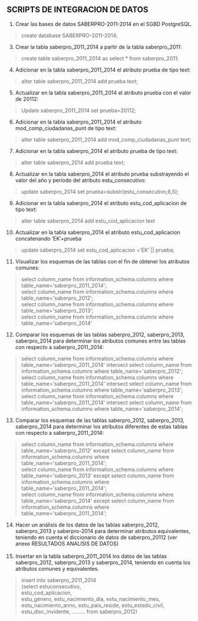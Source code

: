 ## SCRIPTS DE INTEGRACION DE DATOS
1. Crear las bases de datos SABERPRO-2011-2014 en el SGBD PostgreSQL.
>create database SABERPRO-2011-2014;
3. Crear la tabla saberpro_2011_2014 a partir de la tabla saberpro_2011: 
>create table saberpro_2011_2014 as select * from saberpro_2011;
4. Adicionar en la tabla saberpro_2011_2014 el atributo prueba de tipo text:
>alter table saberpro_2011_2014 add prueba text;
5. Actualizar en la tabla saberpro_2011_2014 el atributo prueba con el valor de 20112:
>Update saberpro_2011_2014 set prueba=20112;
6. Adicionar en la tabla saberpro_2011_2014 el atributo mod_comp_ciudadanas_punt de tipo text:
>alter table saberpro_2011_2014 add mod_comp_ciudadanas_punt text;
7. Adicionar en la tabla saberpro_2014 el atributo prueba de tipo text:
>alter table saberpro_2014 add prueba text;
8. Actualizar en la tabla saberpro_2014 el atributo prueba substrayendo el valor del año y periodo del atributo estu_consecutivo:
>update saberpro_2014 set prueba=substr(estu_consecutivo,6,5);
9. Adicionar en la tabla saberpro_2014 el atributo estu_cod_aplicacion de tipo text:
>alter table saberpro_2014 add estu_cod_aplicacion text
10. Actualizar en la tabla saberpro_2014 el atributo estu_cod_aplicacion concatenando ‘EK’+prueba
>update saberpro_2014 set estu_cod_aplicacion =’EK’ || prueba;
11. Visualizar los esquemas de las tablas con el fin de obtener los atributos comunes:
>select column_name from information_schema.columns where table_name='saberpro_2011_2014'; <br>
>select column_name from information_schema.columns where table_name='saberpro_2012'; <br>
>select column_name from information_schema.columns where table_name='saberpro_2013'; <br>
>select column_name from information_schema.columns where table_name='saberpro_2014'
12. Comparar los esquemas de las tablas saberpro_2012, saberpro_2013, saberpro_2014 para determinar los atributos comunes entre las tablas con respecto a saberpro_2011_2014:
>select column_name from information_schema.columns where table_name='saberpro_2011_2014' intersect select column_name from information_schema.columns where table_name='saberpro_2012';<br>
>select column_name from information_schema.columns where table_name='saberpro_2011_2014' intersect select column_name from information_schema.columns where table_name='saberpro_2013';<br>
>select column_name from information_schema.columns where table_name='saberpro_2011_2014' intersect select column_name from information_schema.columns where table_name='saberpro_2014';<br>
13. Comparar los esquemas de las tablas saberpro_2012, saberpro_2013, saberpro_2014 para determinar los atributos diferentes de estas tablas con respecto a saberpro_2011_2014:
>select column_name from information_schema.columns where table_name='saberpro_2012' except select column_name from information_schema.columns where table_name='saberpro_2011_2014';<br>
>select column_name from information_schema.columns where table_name='saberpro_2013' except select column_name from information_schema.columns where table_name='saberpro_2011_2014';<br>
>select column_name from information_schema.columns where table_name='saberpro_2014' except select column_name from information_schema.columns where table_name='saberpro_2011_2014';<br>
14. Hacer un análisis de los datos de las tablas saberpro_2012, saberpro_2013 y saberpro-2014 para determinar atributos equivalentes, teniendo en cuenta el diccionario de datos de saberpro_20112 (ver anexo RESULTADOS ANALISIS DE DATOS)<br><br>
15. Insertar en la tabla saberpro_2011_2014 los datos de las tablas saberpro_2012, saberpro_2013 y saberpro_2014, teniendo en cuenta los atributos comunes y equivalentes. 
>insert into saberpro_2011_2014 <br>         (select estuconsecutivo,<br> estu_cod_aplicacion,<br> estu_genero, estu_nacimiento_dia,
estu_nacimiento_mes, estu_nacimiento_anno, estu_pais_reside, estu_estado_civil,
estu_disc_invidente, ……… from saberpro_2012)
